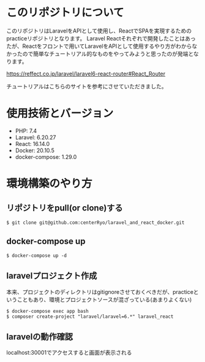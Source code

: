 # このリポジトリについて
このリポジトリはLaravelをAPIとして使用し、ReactでSPAを実現するためのpracticeリポジトリとなります。
Laravel Reactそれぞれで開発したことはあったが、Reactをフロントで用いてLaravelをAPIとして使用するやり方がわからなかったので簡単なチュートリアル的なものをやってみようと思ったのが発端となります。

https://reffect.co.jp/laravel/laravel6-react-router#React_Router

チュートリアルはこちらのサイトを参考にさせていただきました。

# 使用技術とバージョン
- PHP: 7.4
- Laravel: 6.20.27
- React: 16.14.0
- Docker: 20.10.5
- docker-compose: 1.29.0

# 環境構築のやり方
## リポジトリをpull(or clone)する
```
$ git clone git@github.com:centerRyo/laravel_and_react_docker.git
```

## docker-compose up
```
$ docker-compose up -d
```

## laravelプロジェクト作成
本来、プロジェクトのディレクトリはgitignoreさせておくべきだが、practiceということもあり、環境とプロジェクトソースが混ざっている(あまりよくない)
```
$ docker-compose exec app bash
$ composer create-project "laravel/laravel=6.*" laravel_react
```

## laravelの動作確認
localhost:30001でアクセスすると画面が表示される
